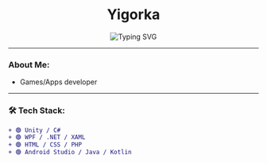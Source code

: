 <h1 align="center">Yigorka</h1>

<p align="center">
  <img src="https://readme-typing-svg.demolab.com?font=Fira+Code&pause=1000&color=0AFF00&center=true&vCenter=true&width=435&lines=Unity+Developer;WPF+Enthusiast;Emotional+Minimalism" alt="Typing SVG" />
</p>

---

### About Me:
- Games/Apps developer

---

### 🛠️ Tech Stack:
```diff
+ 🟢 Unity / C#
+ 🟢 WPF / .NET / XAML
+ 🟢 HTML / CSS / PHP
+ 🟢 Android Studio / Java / Kotlin
